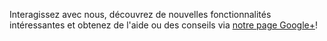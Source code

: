 Interagissez avec nous, découvrez de nouvelles fonctionnalités
intéressantes et obtenez de l'aide ou des conseils via [notre page
Google+](https://plus.google.com/+rawtherapee/)!